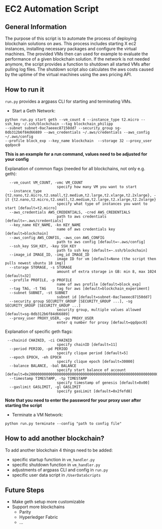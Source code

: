 # EC2 Automation Script

## General Information

The purpose of this script is to automate the process of deploying blockchain solutions on aws.
This process includes starting X ec2 instances, installing necessary packages and configure the virtual machines.
The provided VMs then can used for example to evaluate the performance of a given blockchain solution.
If the network is not needed anymore, the script provides  a function to shutdown all started VMs after pulling log files.
The shutdown script also calculates the aws costs caused by the uptime of the virtual machines using the aws pricing API.

## How to run it

```run.py``` provides a argpass CLI for starting and terminating VMs.

* Start a Geth Network: 


```
python run.py start geth --vm_count 4 --instance_type t2.micro --ssh_key ~/.ssh/blockchain --tag blockchain_philipp 
--subnet subnet-0ac7aeeec87150dd7 --security_group sg-0db312b6f84d66889 --aws_credentials ~/.aws/credentials --aws_config ~/.aws/config 
--profile block_exp --key_name blockchain  --storage 32 --proxy_user qqdpoc0
```
__This is an example  for a run command, values need to be adjusted for your config__


Explanation of common flags (needed for all blockchains, not only e.g. geth):
```
  --vm_count VM_COUNT, -vmc VM_COUNT
                        specify how many VM you want to start
  --instance_type {t2.nano,t2.micro,t2.small,t2.medium,t2.large,t2.xlarge,t2.2xlarge}, -it {t2.nano,t2.micro,t2.small,t2.medium,t2.large,t2.xlarge,t2.2xlarge}
                        specify what type of instances you want to start [default=t2.micro]
  --aws_credentials AWS_CREDENTIALS, -cred AWS_CREDENTIALS
                        path to aws credentials [default=~.aws/credentials]
  --key_name KEY_NAME, -kn KEY_NAME
                        name of aws credentials key [default=blockchain]
  --aws_config AWS_CONFIG, -aws_con AWS_CONFIG
                        path to aws config [default=~.aws/config]
  --ssh_key SSH_KEY, -key SSH_KEY
                        path to ssh key [default=~.ssh/blockchain]
  --image_id IMAGE_ID, -img_id IMAGE_ID
                        image ID for vm [default=None (the script then pulls newest ubuntu 18 img)]
  --storage STORAGE, -s STORAGE
                        amount of extra storage in GB: min 8, max 1024 [default=32]
  --profile PROFILE, -p PROFILE
                        name of aws profile [default=block_exp]
  --tag TAG, -t TAG     tag for aws [default=blockchain_experiment]
  --subnet SUBNET, -st SUBNET
                        subnet id [default=subnet-0ac7aeeec87150dd7]
  --security_group SECURITY_GROUP [SECURITY_GROUP ...], -sg SECURITY_GROUP [SECURITY_GROUP ...]
                        security group, multiple values allowed [default=sg-0db312b6f84d66889]
  --proxy_user PROXY_USER, -pu PROXY_USER
                        enter q number for proxy [default=qqdpoc0]
```

Explanation of specific geth flags:
```
 --chainid CHAINID, -ci CHAINID
                        specify chainID [default=11]
  --period PERIOD, -pd PERIOD
                        specify clique period [default=5]
  --epoch EPOCH, -eh EPOCH
                        specify clique epoch [default=30000]
  --balance BALANCE, -bal BALANCE
                        specify start balance of account [default=0x200000000000000000000000000000000000000000000000000000000000000]
  --timestamp TIMESTAMP, -tp TIMESTAMP
                        specify timestamp of genesis [default=0x00]
  --gaslimit GASLIMIT, -gl GASLIMIT
                        specify gasLimit [default=0x2fefd8]

```
__Note that you need to enter the password for your proxy user after starting the script__

* Terminate a VM Network:

```
python run.py terminate --config "path to config file" 
```

## How to add another blockchain?
To add another blockchain 4 things need to be added:
* specific startup function in ```vm_handler.py```
* specific shutdown function in ```vm_handler.py```
* adjustments of argpass CLI and config in ```run.py```
* specific user data script in ```/UserDataScripts```

## Future Steps
* Make geth setup more customizable
*  Support more blockchains
    * Parity
    * Hyperledger Fabric
    * ...
